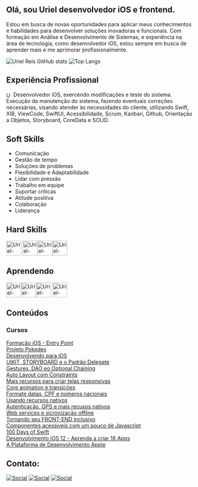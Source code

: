 ## Olá, sou Uriel desenvolvedor iOS e frontend.

Estou em busca de novas oportunidades para aplicar meus conhecimentos e habilidades para desenvolver soluções inovadoras e funcionais. Com formação em Análise e Desenvolvimento de Sistemas, e experiência na área de tecnologia, como desenvolvedor iOS, estou sempre em busca de aprender mais e me aprimorar profissionalmente.

![Uriel Reis GitHub stats](https://github-readme-stats.vercel.app/api?username=urielreis&show_icons=true&theme=dark)
![Top Langs](https://github-readme-stats.vercel.app/api/top-langs/?username=urielreis&layout=compact&lang_count=16&theme=dark)

## Experiência Profissional

<img align="center" alt="Uriel-Swift" heigth="10" width="15" src="https://cdn.jsdelivr.net/gh/devicons/devicon/icons/swift/swift-original.svg" /> Desenvolvedor iOS, exercendo modificações e teste do sistema. Execução da manutenção do sistema, fazendo eventuais correções necessárias, visando atender às necessidades do cliente, utilizando Swift, XIB, ViewCode, SwiftUI, Acessibilidade, Scrum, Kanban, Github, Orientação a Objetos, Storyboard, CoreData e SOLID.

## Soft Skills

<ul>
<li> Comunicação </li>
<li> Gestão de tempo </li>
<li> Soluções de problemas </li>
<li> Flexibilidade e Adaptabilidade </li>
<li> Lidar com pressão </li>
<li> Trabalho em equipe </li>
<li> Suportar críticas </li>
<li> Atitude positiva </li>
<li> Colaboração </li>
<li> Liderança </li>
</ul>

## Hard Skills

<img align="center" alt="Uriel-Swift" heigth="30" width="40" src="https://cdn.jsdelivr.net/gh/devicons/devicon/icons/swift/swift-original.svg" />
<img align="center" alt="Uriel-Swift" heigth="30" width="40" src="https://cdn.jsdelivr.net/gh/devicons/devicon/icons/html5/html5-original-wordmark.svg" /><img  align="center" alt="Uriel-Swift" heigth="30" width="40" src="https://cdn.jsdelivr.net/gh/devicons/devicon/icons/css3/css3-original-wordmark.svg" /><img align="center" alt="Uriel-Swift" heigth="30" width="40" src="https://cdn.jsdelivr.net/gh/devicons/devicon/icons/github/github-original-wordmark.svg" />


## Aprendendo

<img align="center" alt="Uriel-Swift" heigth="30" width="40" src="https://cdn.jsdelivr.net/gh/devicons/devicon/icons/java/java-original-wordmark.svg" /><img align="center" alt="Uriel-Swift" heigth="30" width="40" src="https://cdn.jsdelivr.net/gh/devicons/devicon/icons/javascript/javascript-original.svg" /><img align="center" alt="Uriel-Swift" heigth="30" width="40" src="https://cdn.jsdelivr.net/gh/devicons/devicon/icons/typescript/typescript-original.svg" />
<img align="center" alt="Uriel-Swift" heigth="30" width="40" src="https://cdn.jsdelivr.net/gh/devicons/devicon/icons/python/python-original-wordmark.svg"/>


## Conteúdos 

### Cursos

<a href="https://www.linkedin.com/feed/update/urn:li:activity:6919706786325258240/">Formação iOS - Entry Point</a><br>
<a href="https://www.linkedin.com/feed/update/urn:li:activity:6919952847350448128/">Projeto Pokedex</a><br>
<a href="https://www.linkedin.com/feed/update/urn:li:activity:6948333526626799616/">Desenvolvendo para iOS</a><br>
<a href="https://www.linkedin.com/feed/update/urn:li:activity:6948411475128418304/">UIKIT, STORYBOARD e o Padrão Delegate</a><br>
<a href="https://www.linkedin.com/feed/update/urn:li:activity:6948632625909538816/">Gestures, DAO eo Optional Chaining</a><br>
<a href="https://www.linkedin.com/feed/update/urn:li:activity:6949710985662234624/">Auto Layout com Constraints</a><br>
<a href="https://www.linkedin.com/feed/update/urn:li:activity:6949809078034415616/">Mais recursos para criar telas responsivas</a><br>
<a href="https://www.linkedin.com/feed/update/urn:li:activity:6950077450919809025/">Core animation e transições</a><br>
<a href="https://www.linkedin.com/feed/update/urn:li:activity:6950454836492435456/">Formate datas, CPF e números nacionais</a><br>
<a href="https://www.linkedin.com/feed/update/urn:li:activity:6951174680607129600/">Usando recursos nativos</a><br>
<a href="https://www.linkedin.com/feed/update/urn:li:activity:6952285130094743552/">Autenticação, GPS e mais recusos nativos</a><br>
<a href="https://www.linkedin.com/feed/update/urn:li:activity:6953001751771824128/">Web services e sicronização offline</a><br>
<a href="https://www.linkedin.com/feed/update/urn:li:activity:6954825922965311488/">Tornando seu FRONT-END inclusivo</a><br>
<a href="https://www.linkedin.com/feed/update/urn:li:activity:6955517416604880896//">Componentes acessiveis com um pouco de Javascript</a><br>
<a href="https://www.linkedin.com/feed/update/urn:li:activity:6981692450041917440/">100 Days of Swift</a><br>
<a href="https://www.linkedin.com/feed/update/urn:li:activity:7042606411964387328/">Desenvolvimento iOS 12 - Aprenda a criar 18 Apps</a><br>
<a href="https://www.linkedin.com/feed/update/urn:li:activity:7061732145148440576/">A Plataforma de Desenvolvimento Apple</a><br>



## Contato:
 [![Social](https://img.shields.io/badge/WhatsApp-25D366?style=for-the-badge&logo=whatsapp&logoColor=white)](https://wa.me/5511952017295)
[![Social](https://img.shields.io/badge/LinkedIn-0077B5?style=for-the-badge&logo=linkedin&logoColor=white)](https://www.linkedin.com/in/uriel-reis-23ba9a219/)
[![Social](https://img.shields.io/badge/Gmail-D14836?style=for-the-badge&logo=gmail&logoColor=white)](mailto:urielreis1992@yahoo.com.br?subject=&body=)




